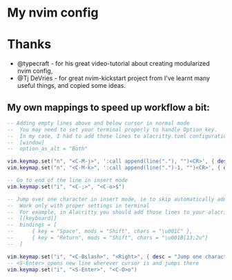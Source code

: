 # My nvim config

# Thanks
- @typecraft - for his great video-tutorial about creating modularized nvim config,
- @Tj DeVries - for great nvim-kickstart project from I've learnt many useful things, and copied some ideas.

## My own mappings to speed up workflow a bit:

```lua
-- Adding empty lines above and below cursor in normal mode
--  You may need to set your terminal properly to handle Option key.
--  In my case, I had to add those lines to alacritty.toml configuration file:
--  [window]
--  option_as_alt = "Both"

vim.keymap.set("n", "<C-M-j>", ':call append(line("."), "")<CR>', { desc = "Add empty line below" })
vim.keymap.set("n", "<C-M-k>", ':call append(line(".")-1, "")<CR>', { desc = "Add empty line above" })

-- Go to end of the line in insert mode
vim.keymap.set("i", "<C-;>", "<C-o>$")

-- Jump over one character in insert mode, ie to skip automatically added parenthesis or quotes
--  Work only with proper settings in terminal
--  For example, in Alacritty you should add those lines to your alacritty.toml:
--  [[keyboard]]
--  bindings = [
--      { key = "Space", mods = "Shift", chars = "\u001C" },
--      { key = "Return", mods = "Shift", chars = "\u001B[13;2u"}
--  ]

vim.keymap.set("i", "<C-Bslash>", "<Right>", { desc = "Jump one character right in insert mode" })
-- <S-Enter> opens new line wherever cursor is and jumps there
vim.keymap.set("i", "<S-Enter>", "<C-O>o")

```
